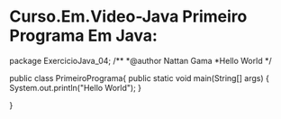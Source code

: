 # Curso.Em.Video-Java                                                                                                                                                                                                                                                                                                                                                       Primeiro Programa Em Java:                                                                                                                                                                                                                                                             
package ExercicioJava_04;
/**
*@author Nattan Gama
*Hello World
*/

public class PrimeiroPrograma{
 public static void main(String[] args) {
	 System.out.println("Hello World"); 
 }

}
